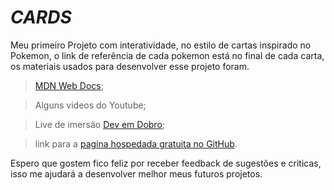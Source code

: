 # *CARDS*

Meu primeiro Projeto com interatividade, no estilo de cartas inspirado no Pokemon, o link de referência de cada pokemon está no final de cada carta, os materiais usados para desenvolver esse projeto foram.
> [MDN Web Docs](https://developer.mozilla.org/pt-BR/);


> Alguns videos do Youtube;


> Live de imersão [Dev em Dobro](https://www.youtube.com/@DevemDobro);


> link para a [pagina hospedada gratuita no GitHub](https://gabrielmatheus1.github.io/Projeto-Cards/).


Espero que gostem fico feliz por receber feedback de sugestões e criticas, isso me ajudará a desenvolver melhor meus futuros projetos.


